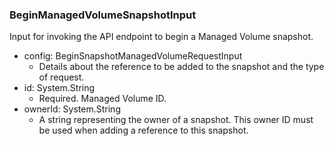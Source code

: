 ### BeginManagedVolumeSnapshotInput
Input for invoking the API endpoint to begin a Managed Volume snapshot.

- config: BeginSnapshotManagedVolumeRequestInput
  - Details about the reference to be added to the snapshot and the type of request.
- id: System.String
  - Required. Managed Volume ID.
- ownerId: System.String
  - A string representing the owner of a snapshot. This owner ID must be used when adding a reference to this snapshot.
